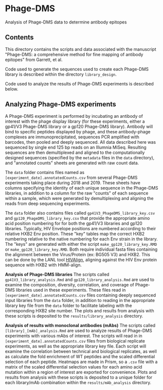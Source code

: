 # Phage-DMS
Analysis of Phage-DMS data to determine antibody epitopes

## Contents

This directory contains the scripts and data associated with the manuscript "Phage-DMS: a comprehensive method for fine mapping of antibody epitopes" from Garrett, et al. 

Code used to generate the sequences used to create each Phage-DMS library is described within the directory `library_design`. 

Code used to analyze the results of Phage-DMS experiments is described below.

## Analyzing Phage-DMS experiments

A Phage-DMS experiment is performed by incubating an antibody of interest with the phage display library (for these experiments, either a gp41/V3 Phage-DMS library or a gp120 Phage-DMS library). Antibody will bind to specific peptides displayed by phage, and these antibody-phage complexes are immunoprecipitated, sequences PCR amplified with barcodes, then pooled and deeply sequenced. All data described here was sequenced by single end 125 bp reads on an Illumnia MiSeq. Resulting sequences are then demultiplexed and aligned to the computationally designed sequences (specified by the `metadata` files in the `data` directory), and "annotated counts" sheets are generated with raw count data.

The `data` folder contains files named as `[experiment_date].annotatedCounts.csv` from several Phage-DMS experiments taking place during 2018 and 2019. These sheets have columns specifying the identity of each unique sequence in the Phage-DMS libraries, in addition to a column for the raw "counts" of each sequence within a sample, which were generated by demultiplexing and aligning the reads from deep sequencing experiments. 

The `data` folder also contains files called `gp41V3_PhageDMS_library_key.csv` and `gp120_PhageDMS_library_key.csv` that provide the appropriate amino acid position numbering for for both the gp41/V3 libraries and gp120 libraries. Typically, HIV Envelope positions are numbered according to their relative HXB2 Env position. These "key" tables map the correct HXB2 numbering relative to the native numbering for each Env strain in the library. The "keys" are generated with either the script `make_gp120_library_key.RMD` or `make_gp120_library_key.RMD`. Both require individual fasta files containing the alignment between the Virus/Protein (ex: BG505 V3) and HXB2. This can be done by the LANL tool [HIVAlign](https://www.hiv.lanl.gov/content/sequence/VIRALIGN/viralign.html), aligning against the HIV Env protein sequence with HXB2 with HMM-align.

**Analysis of Phage-DMS libraries**
The scripts called `gp41V3_library_analysis.Rmd` and `gp120_library_analysis.Rmd` are used to examine the composition, diversity, correlation, and coverage of Phage-DMS libraries used in these experiments. These files read in `[experiment_date].annotatedCounts.csv` files containing deeply sequenced input libraries from the `data` folder, in addition to reading in the appropriate library key file from the `data` folder to facilitate labeling with the corresponding HXB2 site number. The plots and results from analysis with these scripts is deposited to the `results/library_analysis` directory.

**Analysis of results with monoclonal antibodies (mAbs)**
The scripts called `[library]_[mAb]_analysis.Rmd` are used to analyze results of Phage-DMS experiments with various mAbs of interest. The scripts will read in in `[experiment_date].annotatedCounts.csv` files from biological replicate experiments, as well as the appropriate library key file. Each script will examine the correlation between technical and biological replicates, as well as calculate the fold enrichment of WT peptides and the scaled differential selection of each peptide. Heatmaps are made in Prism, so a `.csv` file with a matrix of the scaled differential selection values for each amino acid mutation within a region of interest are exported for convenience. Plots and results from analysis with these scripts is deposited to a unique folder for each library/mAb combination within the `results/mAb_analysis` directory.